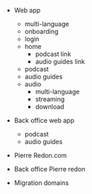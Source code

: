 - Web app
  - multi-language
  - onboarding
  - login
  - home
    - podcast link
    - audio guides link
  - podcast
  - audio guides
  - audio
    - multi-language
    - streaming
    - download


- Back office web app
  - podcast
  - audio guides

- Pierre Redon.com
- Back office Pierre redon

- Migration domains

